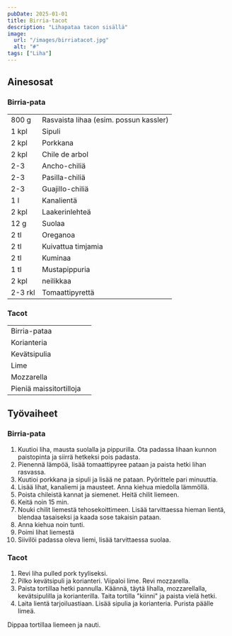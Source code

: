 ```yaml
---
pubDate: 2025-01-01
title: Birria-tacot
description: "Lihapataa tacon sisällä"
image:
  url: "/images/birriatacot.jpg"
  alt: "#"
tags: ["Liha"]
---
```


## Ainesosat
### Birria-pata
|||
---|---
800 g|Rasvaista lihaa (esim. possun kassler)
1 kpl|Sipuli
2 kpl|Porkkana
2 kpl|Chile de arbol
2-3|Ancho-chiliä
2-3|Pasilla-chiliä
2-3|Guajillo-chiliä
1 l|Kanalientä
2 kpl|Laakerinlehteä
12 g|Suolaa
2 tl|Oreganoa
2 tl|Kuivattua timjamia
2 tl|Kuminaa
1 tl|Mustapippuria
2 kpl|neilikkaa
2-3 rkl|Tomaattipyrettä

### Tacot
|||
---|---
|Birria-pataa
|Korianteria 
|Kevätsipulia
|Lime
|Mozzarella
|Pieniä maissitortilloja


## Työvaiheet
### Birria-pata
1. Kuutioi liha, mausta suolalla ja pippurilla. Ota padassa lihaan kunnon paistopinta ja siirrä hetkeksi pois padasta.
2. Pienennä lämpöä, lisää tomaattipyree pataan ja paista hetki lihan rasvassa.
3. Kuutioi porkkana ja sipuli ja lisää ne pataan. Pyörittele pari minuuttia.
4. Lisää lihat, kanaliemi ja mausteet. Anna kiehua miedolla lämmöllä.
5. Poista chileistä kannat ja siemenet. Heitä chilit liemeen.
6. Keitä noin 15 min.
7. Nouki chilit liemestä tehosekoittimeen. Lisää tarvittaessa hieman lientä, blendaa tasaiseksi ja kaada sose takaisin pataan.
8. Anna kiehua noin tunti.
9. Poimi lihat liemestä
10. Siivilöi padassa oleva liemi, lisää tarvittaessa suolaa.

### Tacot
1. Revi liha pulled pork tyyliseksi.
2. Pilko kevätsipuli ja korianteri. Viipaloi lime. Revi mozzarella.
3. Paista tortillaa hetki pannulla. Käännä, täytä lihalla, mozzarellalla, kevätsipulilla ja korianterilla. Taita tortilla "kiinni" ja paista vielä hetki.
4. Laita lientä tarjoiluastiaan. Lisää sipulia ja korianteria. Purista päälle limeä.

Dippaa tortillaa liemeen ja nauti.